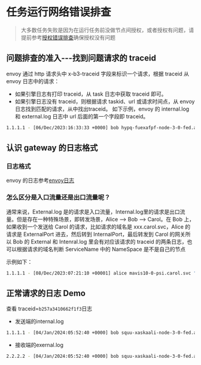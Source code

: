 # 任务运行网络错误排查

> 大多数任务失败是因为在运行任务前没做节点间授权，或者授权有问题，请提前参考[授权错误排查](../network/network_authorization_check.md)确保授权没有问题

## 问题排查的准入---找到问题请求的 traceid
envoy 通过 http 请求头中 x-b3-traceid 字段来标识一个请求，根据 traceid 从 envoy 日志中的请求：
- 如果引擎日志有打印 traceid，从 task 日志中获取 traceid 即可。
- 如果引擎日志没有 traceid，则根据请求 taskid、url 或请求时间点，从 envoy 日志找到匹配的请求，从中找出traceid。
如下示例，envoy 的 internal.log 和 external.log 日志中 url 后面的第一个字段即 traceid。

```bash
1.1.1.1 - [06/Dec/2023:16:33:33 +0000] bob hypq-fuexafpf-node-3-0-fed.alice.svc "POST /org.interconnection.link.ReceiverService/Push HTTP/1.1" 0ce06cf5c3249d98 0ce06cf5c3249d98 200 32 0 - -
```

## 认识 gateway 的日志格式

### 日志格式

envoy 的日志参考[envoy日志](../../deployment/logdescription.md#envoy)

### 怎么区分是入口流量还是出口流量呢？
通常来说，External.log 是的请求是入口流量，Internal.log里的请求是出口流量。但是存在一种特殊场景，即转发场景，Alice --> Bob --> Carol。在 Bob 上，如果收到一个发送给 Carol 的请求，比如请求的域名是 xxx.carol.svc，Alice 的请求是 ExternalPort 进去，然后转到 InternalPort，最后转发到 Carol 的网关所以 Bob 的 External 和 Intenral.log 里会有对应该请求的 traceid 的两条日志，也可以根据请求的域名判断 ServiceName 中的 NameSpace 是不是自己的节点

示例如下：
```bash
1.1.1.1 - [08/Dec/2023:07:21:10 +00001] alice mavis10-0-psi.carol.svc "POST /org.interconnection.link.ReceiverService/Push HTTP/1.1" 8c57cbc928bb598e 8c57cbc928bb598e 200 - 1398243 10 0 10 0 - -
```

## 正常请求的日志 Demo
查看 traceid=`b257a3410662f1f3`日志
- 发送端的internal.log
```bash
1.1.1.1 - [04/Jan/2024:05:52:40 +0000] bob squu-xaskaali-node-3-0-fed.alice.svc "POST /org.interconnection.link.ReceiverService/Push HTTP/1.1" b257a3410662f1f3 b257a3410662f1f3 200 - 149 0 0 0 0 - -
```
- 接收端的exernal.log
```bash
2.2.2.2 - [04/Jan/2024:05:52:40 +0000] bob squu-xaskaali-node-3-0-fed.alice.svc "POST /org.interconnection.link.ReceiverService/Push HTTP/1.1" b257a3410662f1f3 b257a3410662f1f3 200 - 149 0 - -
```